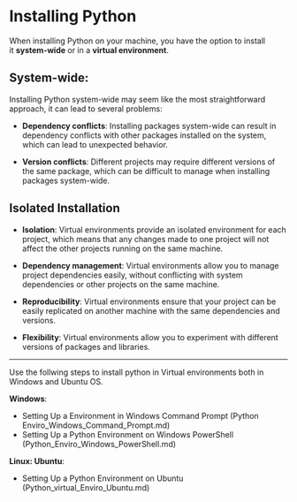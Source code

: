 # Installing Python

When installing Python on your machine, you have the option to install it **system-wide** or in a **virtual environment**.

## System-wide: 

Installing Python system-wide may seem like the most straightforward approach, it can lead to several problems:

- **Dependency conflicts**: Installing packages system-wide can result in dependency conflicts with other packages installed on the system, which can lead to unexpected behavior.

- **Version conflicts**: Different projects may require different versions of the same package, which can be difficult to manage when installing packages system-wide.

## Isolated Installation

- **Isolation**: Virtual environments provide an isolated environment for each project, which means that any changes made to one project will not affect the other projects running on the same machine.

- **Dependency management**: Virtual environments allow you to manage project dependencies easily, without conflicting with system dependencies or other projects on the same machine.

- **Reproducibility**: Virtual environments ensure that your project can be easily replicated on another machine with the same dependencies and versions.

- **Flexibility**: Virtual environments allow you to experiment with different versions of packages and libraries.

---

Use the follwing steps to install python in Virtual environments both in Windows and Ubuntu OS.

**Windows**:
- Setting Up a Environment in Windows Command Prompt  (Python Enviro_Windows_Command_Prompt.md)
- Setting Up a Python Environment on Windows PowerShell  (Python_Enviro_Windows_PowerShell.md)
  
**Linux: Ubuntu**:
- Setting Up a Python Environment on Ubuntu (Python_virtual_Enviro_Ubuntu.md)

  


